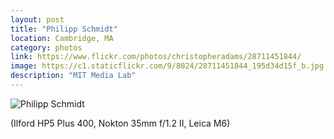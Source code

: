 ```yaml
---
layout: post
title: "Philipp Schmidt"
location: Cambridge, MA
category: photos
link: https://www.flickr.com/photos/christopheradams/28711451844/
image: https://c1.staticflickr.com/9/8024/28711451844_195d34d15f_b.jpg
description: "MIT Media Lab"
---
```


![Philipp Schmidt](https://c1.staticflickr.com/9/8024/28711451844_195d34d15f_b.jpg)

(Ilford HP5 Plus 400, Nokton 35mm f/1.2 II, Leica M6)
